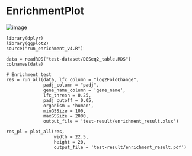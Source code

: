# EnrichmentPlot
![image](https://github.com/joonan-lab/CodeShareHub/assets/47490862/62fcf4c1-3fd0-4f99-84bc-1e17e921ca45)

```
library(dplyr)
library(ggplot2)
source("run_enrichment_v4.R")

data = readRDS("test-dataset/DESeq2_table.RDS")
colnames(data)

# Enrichment test
res = run_all(data, lfc_column = "log2FoldChange", 
              padj_column = "padj", 
              gene_name_column = 'gene_name', 
              lfc_thresh = 0.25, 
              padj_cutoff = 0.05, 
              organism = 'human', 
              minGSSize = 100, 
              maxGSSize = 2000,
              output_file = 'test-result/enrichment_result.xlsx')

res_pl = plot_all(res,
                  width = 22.5,
                  height = 20,
                  output_file = 'test-result/enrichment_result.pdf')
```
